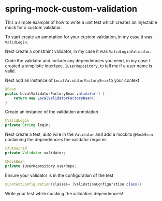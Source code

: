 # spring-mock-custom-validation
This a simple example of how to write a unit test which creates an injectable mock for a custom validator.

To start create an annotation for your custom validation, in my case it was ```ValidLogin```.

Next create a constraint validator, in my case it was ```ValidLoginValidator```.

Code the validator and include any dependencies you need, in my case 
I created a simplistic interface,  ```IUserRepository```, to tell me if a user name is valid.

Next add an instance of ```LocalValidatorFactoryBean``` to your context
```java
@Bean
public LocalValidatorFactoryBean validator() {
	return new LocalValidatorFactoryBean();
}
```
Create an instance of the validation annotation
```java
@ValidLogin
private String login;
```

Next create a test, auto wire in the ```Validator``` and add a mockito ```@MockBean``` containing the dependencies the validator requires
```java
@Autowired
private Validator validator;

@MockBean
private IUserRepository userRepo;
```

Ensure your validator is in the configuration of the test
```java
@ContextConfiguration(classes= {ValidationConfiguration.class})
```

Write your test while mocking the validators dependencies! 